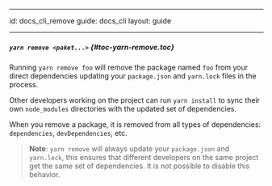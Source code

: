 * * *

id: docs_cli_remove guide: docs_cli layout: guide

* * *

##### `yarn remove <paket...>` [](#toc-yarn-remove){#toc-yarn-remove.toc}

Running `yarn remove foo` will remove the package named `foo` from your direct dependencies updating your `package.json` and `yarn.lock` files in the process.

Other developers working on the project can run `yarn install` to sync their own `node_modules` directories with the updated set of dependencies.

When you remove a package, it is removed from all types of dependencies: `dependencies`, `devDependencies`, etc.

> **Note**: `yarn remove` will always update your `package.json` and `yarn.lock`, this ensures that different developers on the same project get the same set of dependencies. It is not possible to disable this behavior.